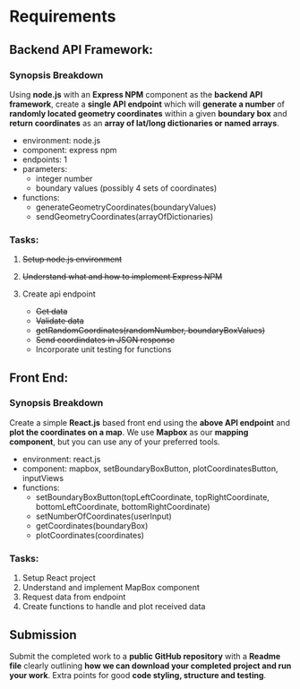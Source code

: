 # Requirements

## Backend API Framework:

### Synopsis Breakdown

Using **node.js** with an **Express NPM** component as the **backend API framework**, create a **single API endpoint** which will **generate a number** of **randomly located geometry coordinates** within a given **boundary box** and **return coordinates** as an **array of lat/long dictionaries or named arrays**.

- environment: node.js
- component: express npm
- endpoints: 1
- parameters:
  - integer number
  - boundary values (possibly 4 sets of coordinates)
- functions:
  - generateGeometryCoordinates(boundaryValues)
  - sendGeometryCoordinates(arrayOfDictionaries)

### Tasks:

1.  ~~Setup node.js environment~~
2.  ~~Understand what and how to implement Express NPM~~
3.  Create api endpoint

    - ~~Get data~~
    - ~~Validate data~~
    - ~~getRandomCoordinates(randomNumber, boundaryBoxValues)~~
    - ~~Send coordindates in JSON response~~
    - Incorporate unit testing for functions

## Front End:

### Synopsis Breakdown

Create a simple **React.js** based front end using the **above API endpoint** and **plot the coordinates on a map**. We use **Mapbox** as our **mapping component**, but you can use any of your preferred tools.

- environment: react.js
- component: mapbox, setBoundaryBoxButton, plotCoordinatesButton, inputViews
- functions:
  - setBoundaryBoxButton(topLeftCoordinate, topRightCoordinate, bottomLeftCoordinate, bottomRightCoordinate)
  - setNumberOfCoordinates(userInput)
  - getCoordinates(boundaryBox)
  - plotCoordinates(coordinates)

### Tasks:

1.  Setup React project
2.  Understand and implement MapBox component
3.  Request data from endpoint
4.  Create functions to handle and plot received data

## Submission

Submit the completed work to a **public GitHub repository** with a **Readme file** clearly outlining **how we can download your completed project and run your work**. Extra points for good **code styling, structure and testing**.
